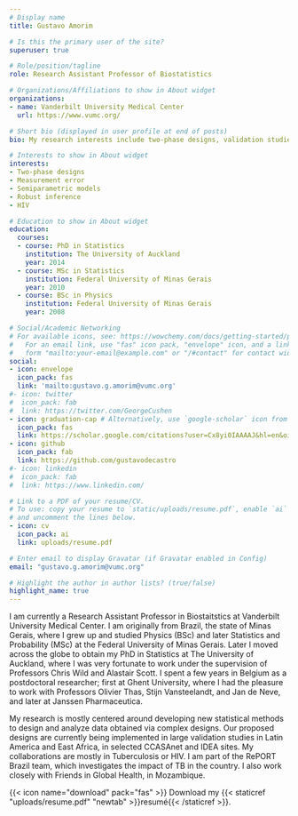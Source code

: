 ```yaml
---
# Display name
title: Gustavo Amorim

# Is this the primary user of the site?
superuser: true

# Role/position/tagline
role: Research Assistant Professor of Biostatistics

# Organizations/Affiliations to show in About widget
organizations:
- name: Vanderbilt University Medical Center
  url: https://www.vumc.org/

# Short bio (displayed in user profile at end of posts)
bio: My research interests include two-phase designs, validation studies, semiparametric models, R programming, HIV and tuberculosis.

# Interests to show in About widget
interests:
- Two-phase designs
- Measurement error
- Semiparametric models
- Robust inference
- HIV

# Education to show in About widget
education:
  courses:
  - course: PhD in Statistics
    institution: The University of Auckland
    year: 2014
  - course: MSc in Statistics
    institution: Federal University of Minas Gerais
    year: 2010
  - course: BSc in Physics
    institution: Federal University of Minas Gerais
    year: 2008

# Social/Academic Networking
# For available icons, see: https://wowchemy.com/docs/getting-started/page-builder/#icons
#   For an email link, use "fas" icon pack, "envelope" icon, and a link in the
#   form "mailto:your-email@example.com" or "/#contact" for contact widget.
social:
- icon: envelope
  icon_pack: fas
  link: 'mailto:gustavo.g.amorim@vumc.org'
#- icon: twitter
#  icon_pack: fab
#  link: https://twitter.com/GeorgeCushen
- icon: graduation-cap # Alternatively, use `google-scholar` icon from `ai` icon pack
  icon_pack: fas
  link: https://scholar.google.com/citations?user=Cx8yi0IAAAAJ&hl=en&oi=sra
- icon: github
  icon_pack: fab
  link: https://github.com/gustavodecastro
#- icon: linkedin
#  icon_pack: fab
#  link: https://www.linkedin.com/

# Link to a PDF of your resume/CV.
# To use: copy your resume to `static/uploads/resume.pdf`, enable `ai` icons in `params.toml`, 
# and uncomment the lines below.
- icon: cv
  icon_pack: ai
  link: uploads/resume.pdf

# Enter email to display Gravatar (if Gravatar enabled in Config)
email: "gustavo.g.amorim@vumc.org"

# Highlight the author in author lists? (true/false)
highlight_name: true
---
```


I am currently a Research Assistant Professor in Biostaitstics at Vanderbilt University Medical Center. I am originally from Brazil, the state of Minas Gerais, where I grew up and studied Physics (BSc) and later Statistics and Probability (MSc) at the Federal University of Minas Gerais. Later I moved across the globe to obtain my PhD in Statistics at The University of Auckland, where I was very fortunate to work under the supervision of Professors Chris Wild and Alastair Scott. I spent a few years in Belgium as a postdoctoral researcher; first at Ghent University, where I had the pleasure to work with Professors Olivier Thas, Stijn Vansteelandt, and Jan de Neve, and later at Janssen Pharmaceutica.

My research is mostly centered around developing new statistical methods to design and analyze data obtained via complex designs. Our proposed designs are currently being implemented in large validation studies in Latin America and East Africa, in selected CCASAnet and IDEA sites. My collaborations are mostly in Tuberculosis or HIV. I am part of the RePORT Brazil team, which investigates the impact of TB in the country. I also work closely with Friends in Global Health, in Mozambique.

{{< icon name="download" pack="fas" >}} Download my {{< staticref "uploads/resume.pdf" "newtab" >}}resumé{{< /staticref >}}.
